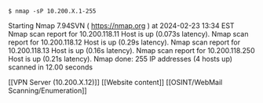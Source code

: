 ```
$ nmap -sP 10.200.X.1-255
```
Starting Nmap 7.94SVN ( https://nmap.org ) at 2024-02-23 13:34 EST
Nmap scan report for 10.200.118.11
Host is up (0.073s latency).
Nmap scan report for 10.200.118.12
Host is up (0.29s latency).
Nmap scan report for 10.200.118.13
Host is up (0.16s latency).
Nmap scan report for 10.200.118.250
Host is up (0.21s latency).
Nmap done: 255 IP addresses (4 hosts up) scanned in 12.00 seconds


[[VPN Server (10.200.X.12)]]
[[Website content]]
[[OSINT/WebMail Scanning/Enumeration]]


